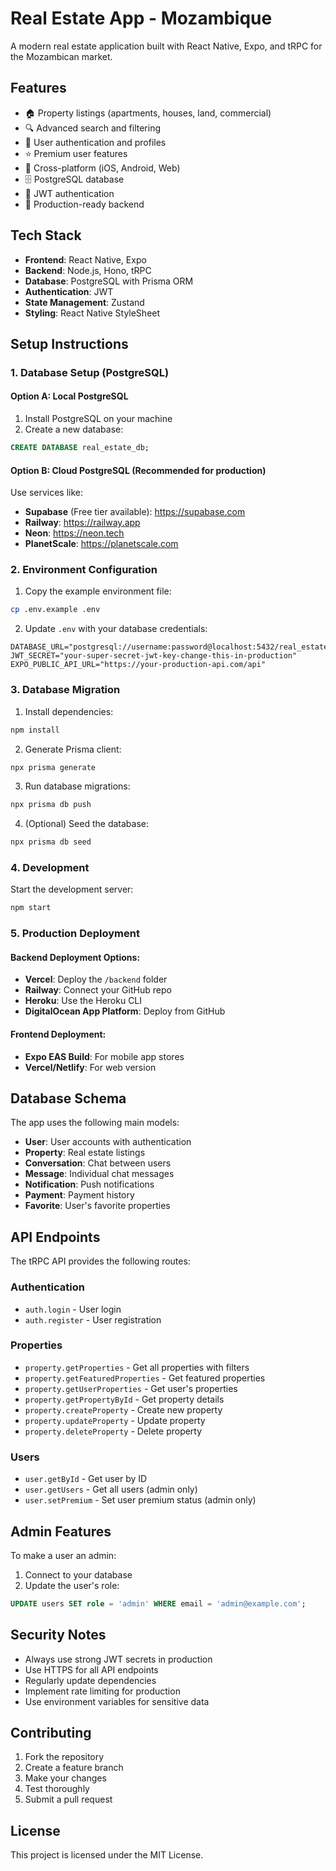 # Real Estate App - Mozambique

A modern real estate application built with React Native, Expo, and tRPC for the Mozambican market.

## Features

- 🏠 Property listings (apartments, houses, land, commercial)
- 🔍 Advanced search and filtering
- 👤 User authentication and profiles
- ⭐ Premium user features
- 📱 Cross-platform (iOS, Android, Web)
- 🗄️ PostgreSQL database
- 🔐 JWT authentication
- 🚀 Production-ready backend

## Tech Stack

- **Frontend**: React Native, Expo
- **Backend**: Node.js, Hono, tRPC
- **Database**: PostgreSQL with Prisma ORM
- **Authentication**: JWT
- **State Management**: Zustand
- **Styling**: React Native StyleSheet

## Setup Instructions

### 1. Database Setup (PostgreSQL)

#### Option A: Local PostgreSQL
1. Install PostgreSQL on your machine
2. Create a new database:
```sql
CREATE DATABASE real_estate_db;
```

#### Option B: Cloud PostgreSQL (Recommended for production)
Use services like:
- **Supabase** (Free tier available): https://supabase.com
- **Railway**: https://railway.app
- **Neon**: https://neon.tech
- **PlanetScale**: https://planetscale.com

### 2. Environment Configuration

1. Copy the example environment file:
```bash
cp .env.example .env
```

2. Update `.env` with your database credentials:
```env
DATABASE_URL="postgresql://username:password@localhost:5432/real_estate_db"
JWT_SECRET="your-super-secret-jwt-key-change-this-in-production"
EXPO_PUBLIC_API_URL="https://your-production-api.com/api"
```

### 3. Database Migration

1. Install dependencies:
```bash
npm install
```

2. Generate Prisma client:
```bash
npx prisma generate
```

3. Run database migrations:
```bash
npx prisma db push
```

4. (Optional) Seed the database:
```bash
npx prisma db seed
```

### 4. Development

Start the development server:
```bash
npm start
```

### 5. Production Deployment

#### Backend Deployment Options:
- **Vercel**: Deploy the `/backend` folder
- **Railway**: Connect your GitHub repo
- **Heroku**: Use the Heroku CLI
- **DigitalOcean App Platform**: Deploy from GitHub

#### Frontend Deployment:
- **Expo EAS Build**: For mobile app stores
- **Vercel/Netlify**: For web version

## Database Schema

The app uses the following main models:
- **User**: User accounts with authentication
- **Property**: Real estate listings
- **Conversation**: Chat between users
- **Message**: Individual chat messages
- **Notification**: Push notifications
- **Payment**: Payment history
- **Favorite**: User's favorite properties

## API Endpoints

The tRPC API provides the following routes:

### Authentication
- `auth.login` - User login
- `auth.register` - User registration

### Properties
- `property.getProperties` - Get all properties with filters
- `property.getFeaturedProperties` - Get featured properties
- `property.getUserProperties` - Get user's properties
- `property.getPropertyById` - Get property details
- `property.createProperty` - Create new property
- `property.updateProperty` - Update property
- `property.deleteProperty` - Delete property

### Users
- `user.getById` - Get user by ID
- `user.getUsers` - Get all users (admin only)
- `user.setPremium` - Set user premium status (admin only)

## Admin Features

To make a user an admin:
1. Connect to your database
2. Update the user's role:
```sql
UPDATE users SET role = 'admin' WHERE email = 'admin@example.com';
```

## Security Notes

- Always use strong JWT secrets in production
- Use HTTPS for all API endpoints
- Regularly update dependencies
- Implement rate limiting for production
- Use environment variables for sensitive data

## Contributing

1. Fork the repository
2. Create a feature branch
3. Make your changes
4. Test thoroughly
5. Submit a pull request

## License

This project is licensed under the MIT License.